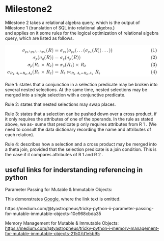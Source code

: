 # Milestone2
Milestone 2 takes a relational algebra query, which is the output of Milestone 1 
(translation of SQL into relational algebra.) <br> and applies on it some rules for the logical 
optimization of relational algebra query, which are listed as follows.<br>


![ScreenShot](https://github.com/KacemHamza97/Milestone2/blob/main/images/optimization_rules.png)

Rule 1: states that a conjunction in a selection predicate may be broken into several
nested selections. At the same time, nested selections may be merged into a single
selection with a conjunctive predicate. <br>

Rule 2: states that nested selections may swap places. <br>

Rule 3: states that a selection can be pushed down over a cross product, if it only
requires the attributes of one of the operands. In the rule as stated above, we as-
sume that predicate p only requires attributes from R 1 . (We need to consult the data
dictionary recording the name and attributes of each relation). <br>

Rule 4: describes how a selection and a cross product may be merged into a theta
join, provided that the selection predicate is a join condition. This is the case if it
compares attributes of R 1 and R 2 . <br>


## useful links for inderstanding referencing in python
Parameter Passing for Mutable & Immutable Objects: <br>
<p>This demonstrates <a href="http://google.com/" title="Pandoc-style short links">Google</a>, where the link text is
omitted.
</p>
https://medium.com/@tyastropheus/tricky-python-ii-parameter-passing-for-mutable-immutable-objects-10e968cbda35

Memory Management for Mutable & Immutable Objects: <br>
https://medium.com/@tyastropheus/tricky-python-i-memory-management-for-mutable-immutable-objects-21507d1e5b95